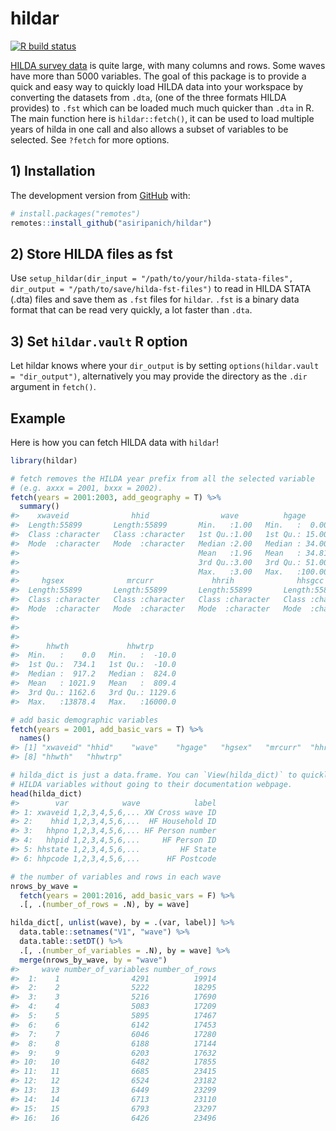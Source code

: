 
<!-- README.md is generated from README.Rmd. Please edit that file -->

# hildar

<!-- badges: start -->

[![R build
status](https://github.com/asiripanich/hildar/workflows/R-CMD-check/badge.svg)](https://github.com/asiripanich/hildar/actions)
<!-- badges: end -->

[HILDA survey data](https://melbourneinstitute.unimelb.edu.au/hilda) is
quite large, with many columns and rows. Some waves have more than 5000
variables. The goal of this package is to provide a quick and easy way
to quickly load HILDA data into your workspace by converting the
datasets from `.dta`, (one of the three formats HILDA provides) to
`.fst` which can be loaded much much quicker than `.dta` in R. The main
function here is `hildar::fetch()`, it can be used to load multiple
years of hilda in one call and also allows a subset of variables to be
selected. See `?fetch` for more options.

## 1\) Installation

The development version from [GitHub](https://github.com/) with:

``` r
# install.packages("remotes")
remotes::install_github("asiripanich/hildar")
```

## 2\) Store HILDA files as fst

Use `setup_hildar(dir_input = "/path/to/your/hilda-stata-files",
dir_output = "/path/to/save/hilda-fst-files")` to read in HILDA STATA
(.dta) files and save them as `.fst` files for `hildar`. `.fst` is a
binary data format that can be read very quickly, a lot faster than
`.dta`.

## 3\) Set `hildar.vault` R option

Let hildar knows where your `dir_output` is by setting
`options(hildar.vault = "dir_output")`, alternatively you may provide
the directory as the `.dir` argument in `fetch()`.

## Example

Here is how you can fetch HILDA data with `hildar`\!

``` r
library(hildar)

# fetch removes the HILDA year prefix from all the selected variable
# (e.g. axxx = 2001, bxxx = 2002).
fetch(years = 2001:2003, add_geography = T) %>%
  summary()
#>    xwaveid              hhid                wave          hgage       
#>  Length:55899       Length:55899       Min.   :1.00   Min.   :  0.00  
#>  Class :character   Class :character   1st Qu.:1.00   1st Qu.: 15.00  
#>  Mode  :character   Mode  :character   Median :2.00   Median : 34.00  
#>                                        Mean   :1.96   Mean   : 34.81  
#>                                        3rd Qu.:3.00   3rd Qu.: 51.00  
#>                                        Max.   :3.00   Max.   :100.00  
#>     hgsex              mrcurr             hhrih              hhsgcc         
#>  Length:55899       Length:55899       Length:55899       Length:55899      
#>  Class :character   Class :character   Class :character   Class :character  
#>  Mode  :character   Mode  :character   Mode  :character   Mode  :character  
#>                                                                             
#>                                                                             
#>                                                                             
#>      hhwth             hhwtrp       
#>  Min.   :    0.0   Min.   :  -10.0  
#>  1st Qu.:  734.1   1st Qu.:  -10.0  
#>  Median :  917.2   Median :  824.0  
#>  Mean   : 1021.9   Mean   :  809.4  
#>  3rd Qu.: 1162.6   3rd Qu.: 1129.6  
#>  Max.   :13878.4   Max.   :16000.0

# add basic demographic variables
fetch(years = 2001, add_basic_vars = T) %>% 
  names()
#> [1] "xwaveid" "hhid"    "wave"    "hgage"   "hgsex"   "mrcurr"  "hhrih"  
#> [8] "hhwth"   "hhwtrp"

# hilda_dict is just a data.frame. You can `View(hilda_dict)` to quickly search
# HILDA variables without going to their documentation webpage.
head(hilda_dict)
#>        var            wave            label
#> 1: xwaveid 1,2,3,4,5,6,... XW Cross wave ID
#> 2:    hhid 1,2,3,4,5,6,...  HF Household ID
#> 3:   hhpno 1,2,3,4,5,6,... HF Person number
#> 4:   hhpid 1,2,3,4,5,6,...     HF Person ID
#> 5: hhstate 1,2,3,4,5,6,...         HF State
#> 6: hhpcode 1,2,3,4,5,6,...      HF Postcode

# the number of variables and rows in each wave
nrows_by_wave = 
  fetch(years = 2001:2016, add_basic_vars = F) %>%
  .[, .(number_of_rows = .N), by = wave]

hilda_dict[, unlist(wave), by = .(var, label)] %>% 
  data.table::setnames("V1", "wave") %>%
  data.table::setDT() %>%
  .[, .(number_of_variables = .N), by = wave] %>%
  merge(nrows_by_wave, by = "wave")
#>     wave number_of_variables number_of_rows
#>  1:    1                4291          19914
#>  2:    2                5222          18295
#>  3:    3                5216          17690
#>  4:    4                5083          17209
#>  5:    5                5895          17467
#>  6:    6                6142          17453
#>  7:    7                6046          17280
#>  8:    8                6188          17144
#>  9:    9                6203          17632
#> 10:   10                6482          17855
#> 11:   11                6685          23415
#> 12:   12                6524          23182
#> 13:   13                6449          23299
#> 14:   14                6713          23110
#> 15:   15                6793          23297
#> 16:   16                6426          23496
```
